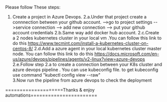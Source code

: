 Please follow These steps:

1. Create a project in Azure Devops.
2.a.Under that project create a connnection between your github account.
-->go to project settings -->service connection --> add new connection --> put your github account credentials 
2.b.Same way add docker hub account.
2.c.Create a 2 nodes kubernetes cluster in your local vm .You can follow this link to do this https://www.tecmint.com/install-a-kubernetes-cluster-on-centos-8/
2.d.Add a azure agent in your local kubernetes cluster master node. You can follow this link to do this https://docs.microsoft.com/en-us/azure/devops/pipelines/agents/v2-linux?view=azure-devops
2.e.Follow step 2.a to create a connection between your K8s cluster and azure devops pipeline . You can use kubeconfig file. to get kubeconfig use command "kubectl config view --raw"  
3.Now run the pipeline from azure devops to check the deployment


====================Thanks & enjoy automations======================= 
